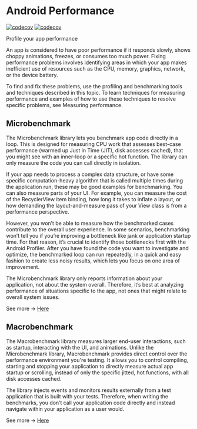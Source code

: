 # Android Performance

[![codecov](https://codecov.io/gh/santimattius/android-arch-template/branch/master/graph/badge.svg?token=7ITWBL56NJ)](https://codecov.io/gh/santimattius/android-arch-template) [![codecov](https://www.travis-ci.com/santimattius/android-arch-template.svg?token=P7xvicFZMo2reEHHNuJS&branch=master)](https://www.travis-ci.com/santimattius/android-arch-template)

Profile your app performance

An app is considered to have poor performance if it responds slowly, shows choppy animations, freezes, or consumes too much power. Fixing performance problems involves identifying areas in which your app makes inefficient use of resources such as the CPU, memory, graphics, network, or the device battery.

To find and fix these problems, use the profiling and benchmarking tools and techniques described in this topic. To learn techniques for measuring performance and examples of how to use these techniques to resolve specific problems, see Measuring performance.

## Microbenchmark

The Microbenchmark library lets you benchmark app code directly in a loop. This is designed for measuring CPU work that assesses best-case performance (warmed up Just in Time (JIT), disk accesses cached), that you might see with an inner-loop or a specific hot function. ​​The library can only measure the code you can call directly in isolation.

If your app needs to process a complex data structure, or have some specific computation-heavy algorithm that is called multiple times during the application run, these may be good examples for benchmarking. You can also measure parts of your UI. For example, you can measure the cost of the RecyclerView item binding, how long it takes to inflate a layout, or how demanding the layout-and-measure pass of your View class is from a performance perspective.

However, you won’t be able to measure how the benchmarked cases contribute to the overall user experience. In some scenarios, benchmarking won’t tell you if you’re improving a bottleneck like jank or application startup time. For that reason, it’s crucial to identify those bottlenecks first with the Android Profiler. After you have found the code you want to investigate and optimize, the benchmarked loop can run repeatedly, in a quick and easy fashion to create less noisy results, which lets you focus on one area of improvement.

The Microbenchmark library only reports information about your application, not about the system overall. Therefore, it’s best at analyzing performance of situations specific to the app, not ones that might relate to overall system issues.

See more -> [Here](https://developer.android.com/studio/profile/microbenchmark-overview)

## Macrobenchmark

The Macrobenchmark library measures larger end-user interactions, such as startup, interacting with the UI, and animations. Unlike the Microbenchmark library, Macrobenchmark provides direct control over the performance environment you're testing. It allows you to control compiling, starting and stopping your application to directly measure actual app startup or scrolling, instead of only the specific jitted, hot functions, with all disk accesses cached.

The library injects events and monitors results externally from a test application that is built with your tests. Therefore, when writing the benchmarks, you don’t call your application code directly and instead navigate within your application as a user would.

See more -> [Here](https://developer.android.com/studio/profile/macrobenchmark-overview)
